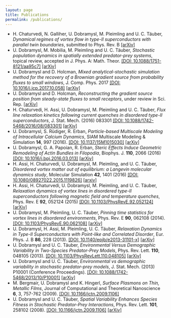 ```yaml
---
layout: page
title: Publications
permalink: /publications/
---
```


* H. Chaturvedi, N. Galliher, U. Dobramysl, M. Pleimling and U. C. T&auml;uber, *Dynamical regimes of vortex flow in type-II superconductors with parallel twin boundaries*, submitted to Phys. Rev. B [[arXiv]](https://arxiv.org/abs/1710.03679)
* U. Dobramysl, M. Mobilia, M. Pleimling and U. C. T&auml;uber, *Stochastic population dynamics in spatially extended predator-prey systems*, topical review, accepted in J. Phys. A: Math. Theor. [[DOI: 10.1088/1751-8121/aa95c7]](https://doi.org/10.1088/1751-8121/aa95c7) [[arXiv]](https://arxiv.org/abs/1708.07055)
* U. Dobramysl and D. Holcman, *Mixed analytical-stochastic simulation method for the recovery of a Brownian gradient source from probability fluxes to small windows*, J. Comp. Phys. 2017 [[DOI: 10.1016/j.jcp.2017.10.058]](https://doi.org/10.1016/j.jcp.2017.10.058) [[arXiv]](https://arxiv.org/abs/1710.09807)
* U. Dobramysl and D. Holcman, *Reconstructing the gradient source position from steady-state fluxes to small receptors*, under review in Sci. Rep. [[arXiv]](https://arxiv.org/abs/1705.02529)
* H. Chaturvedi, H. Assi, U. Dobramysl, M. Pleimling and U. C. T&auml;uber, *Flux line relaxation kinetics following current quenches in disordered type-II superconductors*, J. Stat. Mech. (2016) 083301 [[DOI: 10.1088/1742-5468/2016/08/083301]](http://dx.doi.org/10.1088/1742-5468/2016/08/083301) [[arXiv]](https://arxiv.org/abs/1606.06100)
* U. Dobramysl, S. R&uuml;diger, R. Erban, *Particle-based Multiscale Modeling of Intracellular Calcium Dynamics*, SIAM Multiscale Modeling &amp; Simulation **14**, 997 (2016). [[DOI: 10.1137/15M1015030]](https://doi.org/10.1137/15M1015030) [[arXiv]](https://arxiv.org/abs/1504.00146)
* U. Dobramysl, G. A. Papoian, R. Erban, *Steric Effects Induce Geometric Remodeling of Actin Bundles in Filopodia*, Biophys. J. **110**, 2066 (2016) [[DOI: 10.1016/j.bpj.2016.03.013]](https://doi.org/10.1016/j.bpj.2016.03.013) [[arXiv]](https://arxiv.org/abs/1605.03119)
* H. Assi, H. Chaturvedi, U. Dobramysl, M. Pleimling, and U. C.
 T&auml;uber, *Disordered vortex matter out of equilibrium: a Langevin molecular dynamics study*, Molecular Simulation **42**, 1401 (2016) [[DOI: 10.1080/08927022.2015.1119826]](https://doi.org/10.1080/08927022.2015.1119826) [[arxiv]](https://arxiv.org/abs/1509.02227)
* H. Assi, H. Chaturvedi, U. Dobramysl, M. Pleimling, and U. C.
 T&auml;uber, *Relaxation dynamics of vortex lines in disordered type-II superconductors following magnetic field and temperature quenches*, Phys. Rev. E **92**, 052124 (2015) [[DOI: 10.1103/PhysRevE.92.052124]](https://doi.org/10.1103/PhysRevE.92.052124) [[arXiv]](https://arxiv.org/abs/1505.06240)
* U. Dobramysl, M. Pleimling, U. C. T&auml;uber, *Pinning time statistics for
 vortex lines in disordered environments*, Phys. Rev. E **90**, 062108 (2014).
 [[DOI: 10.1103/PhysRevE.90.062108]](https://doi.org/10.1103/PhysRevE.90.062108)
 [[arXiv]](https://arxiv.org/abs/1405.7261)
* U. Dobramysl, H. Assi, M. Pleimling, U. C. T&auml;uber, *Relaxation Dynamics
 in Type-II Superconductors with Point-like and Correlated Disorder*,
 Eur. Phys. J. B **86**, 228
 (2013). [[DOI: 10.1140/epjb/e2013-31101-x]](https://doi.org/10.1140/epjb/e2013-31101-x)
 [[arXiv]](https://arxiv.org/abs/1211.6929)
* U. Dobramysl and U. C. T&auml;uber, *Environmental Versus Demographic Variability in Two-Species Predator-Prey Models*, Phys. Rev. Lett. **110**, 048105 (2013). [[DOI: 10.1103/PhysRevLett.110.048105]](https://doi.org/10.1103/PhysRevLett.110.048105)
 [[arXiv]](https://arxiv.org/abs/1206.0973)
* U. Dobramysl and U. C. T&auml;uber, *Environmental vs demographic variability in stochastic predator-prey models*, J. Stat. Mech. (2013) P10001 (Conference Proceedings).
 [[DOI: 10.1088/1742-5468/2013/10/P10001]](https://doi.org/10.1088/1742-5468/2013/10/P10001)
 [[arXiv]](https://arxiv.org/abs/1307.4327)
* M. Bergmair, U. Dobramysl and K. Hingerl, *Surface
 Plasmons on Thin, Metallic Films*, Journal of
 Computational and Theoretical
 Nanoscience **6**, 3, 757-762 (2009).
 [[DOI: 10.1166/jctn.2009.1106]](https://doi.org/10.1166/jctn.2009.1106) 
* U. Dobramysl and U. C. T&auml;uber, *Spatial
 Variability Enhances Species Fitness in Stochastic
 Predator-Prey Interactions*,
 Phys. Rev. Lett. **101**, 258102 (2008).
 [[DOI: 10.1166/jctn.2009.1106]](https://doi.org/10.1166/jctn.2009.1106)
 [[arXiv]](https://arxiv.org/abs/0804.4127)

